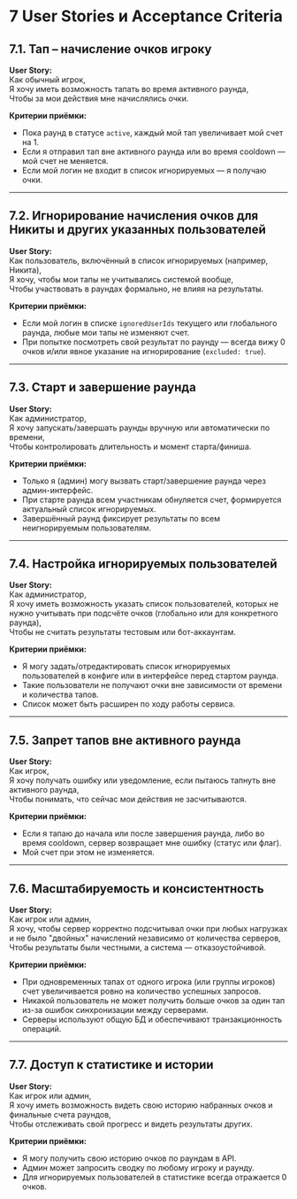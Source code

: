 # 7 User Stories и Acceptance Criteria

## 7.1. Тап – начисление очков игроку

**User Story:**  
Как обычный игрок,  
Я хочу иметь возможность тапать во время активного раунда,  
Чтобы за мои действия мне начислялись очки.

**Критерии приёмки:**
- Пока раунд в статусе `active`, каждый мой тап увеличивает мой счет на 1.
- Если я отправил тап вне активного раунда или во время cooldown — мой счет не меняется.
- Если мой логин не входит в список игнорируемых — я получаю очки.

---

## 7.2. Игнорирование начисления очков для Никиты и других указанных пользователей

**User Story:**  
Как пользователь, включённый в список игнорируемых (например, Никита),  
Я хочу, чтобы мои тапы не учитывались системой вообще,  
Чтобы участвовать в раундах формально, не влияя на результаты.

**Критерии приёмки:**
- Если мой логин в списке `ignoredUserIds` текущего или глобального раунда, любые мои тапы не изменяют счет.
- При попытке посмотреть свой результат по раунду — всегда вижу 0 очков и/или явное указание на игнорирование (`excluded: true`).

---

## 7.3. Старт и завершение раунда

**User Story:**  
Как администратор,  
Я хочу запускать/завершать раунды вручную или автоматически по времени,  
Чтобы контролировать длительность и момент старта/финиша.

**Критерии приёмки:**
- Только я (админ) могу вызвать старт/завершение раунда через админ-интерфейс.
- При старте раунда всем участникам обнуляется счет, формируется актуальный список игнорируемых.
- Завершённый раунд фиксирует результаты по всем неигнорируемым пользователям.

---

## 7.4. Настройка игнорируемых пользователей

**User Story:**  
Как администратор,  
Я хочу иметь возможность указать список пользователей, которых не нужно учитывать при подсчёте очков (глобально или для конкретного раунда),  
Чтобы не считать результаты тестовым или бот-аккаунтам.

**Критерии приёмки:**
- Я могу задать/отредактировать список игнорируемых пользователей в конфиге или в интерфейсе перед стартом раунда.
- Такие пользователи не получают очки вне зависимости от времени и количества тапов.
- Список может быть расширен по ходу работы сервиса.

---

## 7.5. Запрет тапов вне активного раунда

**User Story:**  
Как игрок,  
Я хочу получать ошибку или уведомление, если пытаюсь тапнуть вне активного раунда,  
Чтобы понимать, что сейчас мои действия не засчитываются.

**Критерии приёмки:**
- Если я тапаю до начала или после завершения раунда, либо во время cooldown, сервер возвращает мне ошибку (статус или флаг).
- Мой счет при этом не изменяется.

---

## 7.6. Масштабируемость и консистентность

**User Story:**  
Как игрок или админ,  
Я хочу, чтобы сервер корректно подсчитывал очки при любых нагрузках и не было "двойных" начислений независимо от количества серверов,  
Чтобы результаты были честными, а система — отказоустойчивой.

**Критерии приёмки:**
- При одновременных тапах от одного игрока (или группы игроков) счет увеличивается ровно на количество успешных запросов.
- Никакой пользователь не может получить больше очков за один тап из-за ошибок синхронизации между серверами.
- Серверы используют общую БД и обеспечивают транзакционность операций.

---

## 7.7. Доступ к статистике и истории

**User Story:**  
Как игрок или админ,  
Я хочу иметь возможность видеть свою историю набранных очков и финальные счета раундов,  
Чтобы отслеживать свой прогресс и видеть результаты других.

**Критерии приёмки:**
- Я могу получить свою историю очков по раундам в API.
- Админ может запросить сводку по любому игроку и раунду.
- Для игнорируемых пользователей в статистике всегда отражается 0 очков.
